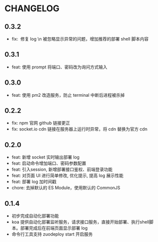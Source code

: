 
# CHANGELOG

## 0.3.2

- fix:  修复 log \n 被忽略显示异常的问题，增加推荐的部署 shell 脚本内容

## 0.3.1

- feat: 使用 prompt 将端口、密码改为询问方式输入

## 0.3.0

- feat: 使用 pm2 改造服务，防止 terminal 中断后进程被杀掉

## 0.2.2

- fix: npm 官网 github 链接更正
- fix: socket.io cdn 链接在服务器上运行时异常，将 cdn 替换为官方 cdn

## 0.2.0

- feat: 新增 socket 实时输出部署 log
- feat: 启动命令增加端口、密码参数配置
- feat: 引入session, 新增部署接口鉴权、前端登录功能
- feat: 对页面 UI 进行简单修改, 优化提示, 提高 log 展示性能
- feat: 部署 log 加时间戳
- chore: 去掉默认的 ES Module，使用默认的 CommonJS

## 0.1.4

- 初步完成自动化部署功能
- koa 提供自动化部署监听服务，请求接口服务，直接开始部署、执行shell脚本。部署完成后在前端页面显示部署 log
- 命令行工具支持 zuodeploy start 开启服务

